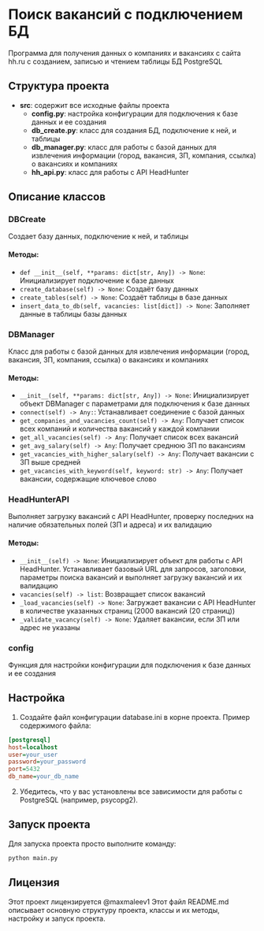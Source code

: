 # Поиск вакансий с подключением БД

Программа для получения данных о компаниях и вакансиях с сайта hh.ru с созданием, записью и чтением таблицы БД PostgreSQL

## Структура проекта

- **src**: содержит все исходные файлы проекта
  - **config.py**: настройка конфигурации для подключения к базе данных и ее создания
  - **db_create.py**: класс для создания БД, подключение к ней, и таблицы
  - **db_manager.py**: класс для работы с базой данных для извлечения информации (город, вакансия, ЗП, компания, ссылка) о вакансиях и компаниях
  - **hh_api.py**: класс для работы с API HeadHunter
 

## Описание классов

### DBCreate
Создает базу данных, подключение к ней, и таблицы

#### Методы:
- `def __init__(self, **params: dict[str, Any]) -> None`: Инициализирует подключение к базе данных
- `create_database(self) -> None`: Создаёт базу данных
- `create_tables(self) -> None`: Создаёт таблицы в базе данных
- `insert_data_to_db(self, vacancies: list[dict]) -> None`: Заполняет данные в таблицы базы данных


### DBManager
Класс для работы с базой данных для извлечения информации (город, вакансия, ЗП, компания, ссылка) о вакансиях и компаниях

#### Методы:
- `__init__(self, **params: dict[str, Any]) -> None`: Инициализирует объект DBManager с параметрами для подключения к базе данных
- `connect(self) -> Any:`: Устанавливает соединение с базой данных
- `get_companies_and_vacancies_count(self) -> Any`: Получает список всех компаний и количества вакансий у каждой компании
- `get_all_vacancies(self) -> Any`: Получает список всех вакансий
- `get_avg_salary(self) -> Any`: Получает среднюю ЗП по вакансиям
- `get_vacancies_with_higher_salary(self) -> Any`: Получает вакансии с ЗП выше средней
- `get_vacancies_with_keyword(self, keyword: str) -> Any`: Получает вакансии, содержащие ключевое слово


### HeadHunterAPI
Выполняет загрузку вакансий с API HeadHunter, проверку последних на наличие обязательных полей (ЗП и адреса) и их валидацию

#### Методы:
- `__init__(self) -> None`: Инициализирует объект для работы с API HeadHunter. Устанавливает базовый URL для запросов, заголовки, параметры поиска вакансий и выполняет загрузку вакансий и их валидацию
- `vacancies(self) -> list`: Возвращает список вакансий
- `_load_vacancies(self) -> None`: Загружает вакансии с API HeadHunter в количестве указанных страниц (2000 вакансий (20 страниц))
- `_validate_vacancy(self) -> None`: Удаляет вакансии, если ЗП или адрес не указаны


### config
Функция для настройки конфигурации для подключения к базе данных и ее создания


## Настройка
1.	Создайте файл конфигурации database.ini в корне проекта. 
Пример содержимого файла:
```ini
[postgresql]
host=localhost
user=your_user
password=your_password
port=5432
db_name=your_db_name
```
2.	Убедитесь, что у вас установлены все зависимости для работы с PostgreSQL (например, psycopg2).

## Запуск проекта
Для запуска проекта просто выполните команду:
```bash
python main.py
```

## Лицензия

Этот проект лицензируется @maxmaleev1
Этот файл README.md описывает основную структуру проекта, классы и их методы, настройку и запуск проекта.